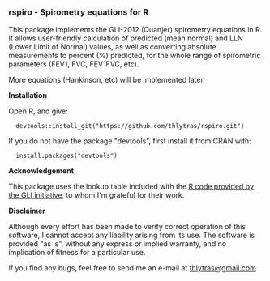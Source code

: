 ### rspiro - Spirometry equations for R

This package implements the GLI-2012 (Quanjer) spirometry equations
in R. It allows user-friendly calculation of predicted (mean normal) 
and LLN (Lower Limit of Normal) values, as well as converting absolute
measurements to percent (%) predicted, for the whole range of spirometric
parameters (FEV1, FVC, FEV1FVC, etc).

More equations (Hankinson, etc) will be implemented later.

**Installation**

Open R, and give:

      devtools::install_git("https://github.com/thlytras/rspiro.git")

If you do not have the package "devtools", first install it from CRAN with:

      install.packages("devtools")

**Acknowledgement**

This package uses the lookup table included with the [R code provided by
the GLI initiative](http://www.ers-education.org/guidelines/global-lung-function-initiative/tools/r-macro.aspx), 
to whom I'm grateful for their work.

**Disclaimer**

Although every effort has been made to verify correct operation of this 
software, I cannot accept any liability arising from its use. The 
software is provided "as is", without any express or implied warranty,
and no implication of fitness for a particular use.

If you find any bugs, feel free to send me an e-mail at thlytras@gmail.com
